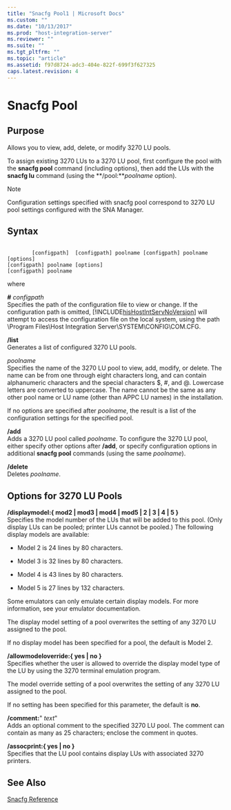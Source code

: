 ```yaml
---
title: "Snacfg Pool1 | Microsoft Docs"
ms.custom: ""
ms.date: "10/13/2017"
ms.prod: "host-integration-server"
ms.reviewer: ""
ms.suite: ""
ms.tgt_pltfrm: ""
ms.topic: "article"
ms.assetid: f97d8724-adc3-404e-822f-699f3f627325
caps.latest.revision: 4
---
```

# Snacfg Pool
## Purpose  
 Allows you to view, add, delete, or modify 3270 LU pools.  
  
 To assign existing 3270 LUs to a 3270 LU pool, first configure the pool with the **snacfg pool** command (including options), then add the LUs with the **snacfg lu** command (using the **/pool:***poolname* option).  
  
> [!NOTE]
>  Configuration settings specified with snacfg pool correspond to 3270 LU pool settings configured with the SNA Manager.  
  
## Syntax  
  
```  
  
        [configpath]  [configpath] poolname [configpath] poolname [options]  
[configpath] poolname [options]  
[configpath] poolname  
```  
  
 where  
  
 **#** *configpath*  
 Specifies the path of the configuration file to view or change. If the configuration path is omitted, [!INCLUDE[hisHostIntServNoVersion](../core/includes/hishostintservnoversion-md.md)] will attempt to access the configuration file on the local system, using the path \Program Files\Host Integration Server\SYSTEM\CONFIG\COM.CFG.  
  
 **/list**  
 Generates a list of configured 3270 LU pools.  
  
 *poolname*  
 Specifies the name of the 3270 LU pool to view, add, modify, or delete. The name can be from one through eight characters long, and can contain alphanumeric characters and the special characters $, #, and @. Lowercase letters are converted to uppercase. The name cannot be the same as any other pool name or LU name (other than APPC LU names) in the installation.  
  
 If no options are specified after *poolname*, the result is a list of the configuration settings for the specified pool.  
  
 **/add**  
 Adds a 3270 LU pool called *poolname*. To configure the 3270 LU pool, either specify other options after **/add**, or specify configuration options in additional **snacfg pool** commands (using the same *poolname*).  
  
 **/delete**  
 Deletes *poolname*.  
  
## Options for 3270 LU Pools  
 **/displaymodel:{ mod2 &#124; mod3 &#124; mod4 &#124; mod5 &#124; 2 &#124; 3 &#124; 4 &#124; 5 }**  
 Specifies the model number of the LUs that will be added to this pool. (Only display LUs can be pooled; printer LUs cannot be pooled.) The following display models are available:  
  
-   Model 2 is 24 lines by 80 characters.  
  
-   Model 3 is 32 lines by 80 characters.  
  
-   Model 4 is 43 lines by 80 characters.  
  
-   Model 5 is 27 lines by 132 characters.  
  
 Some emulators can only emulate certain display models. For more information, see your emulator documentation.  
  
 The display model setting of a pool overwrites the setting of any 3270 LU assigned to the pool.  
  
 If no display model has been specified for a pool, the default is Model 2.  
  
 **/allowmodeloverride:{ yes &#124; no }**  
 Specifies whether the user is allowed to override the display model type of the LU by using the 3270 terminal emulation program.  
  
 The model override setting of a pool overwrites the setting of any 3270 LU assigned to the pool.  
  
 If no setting has been specified for this parameter, the default is **no**.  
  
 **/comment:**" *text*"  
 Adds an optional comment to the specified 3270 LU pool. The comment can contain as many as 25 characters; enclose the comment in quotes.  
  
 **/assocprint:{ yes &#124; no }**  
 Specifies that the LU pool contains display LUs with associated 3270 printers.  
  
## See Also  
 [Snacfg Reference](../core/snacfg-reference.md)